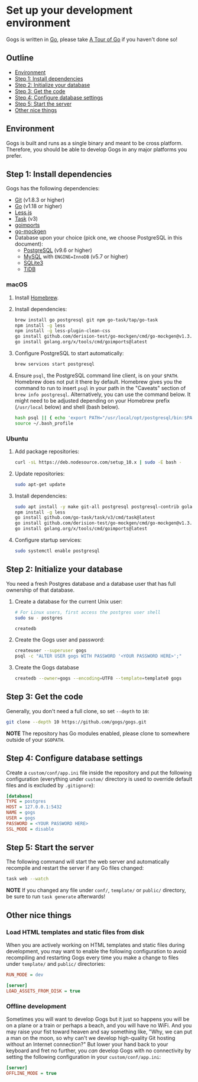 # Set up your development environment

Gogs is written in [Go](https://golang.org/), please take [A Tour of Go](https://tour.golang.org/) if you haven't done so!

## Outline

- [Environment](#environment)
- [Step 1: Install dependencies](#step-1-install-dependencies)
- [Step 2: Initialize your database](#step-2-initialize-your-database)
- [Step 3: Get the code](#step-3-get-the-code)
- [Step 4: Configure database settings](#step-4-configure-database-settings)
- [Step 5: Start the server](#step-5-start-the-server)
- [Other nice things](#other-nice-things)

## Environment

Gogs is built and runs as a single binary and meant to be cross platform. Therefore, you should be able to develop Gogs in any major platforms you prefer.

## Step 1: Install dependencies

Gogs has the following dependencies:

- [Git](https://git-scm.com/book/en/v2/Getting-Started-Installing-Git) (v1.8.3 or higher)
- [Go](https://golang.org/doc/install) (v1.18 or higher)
- [Less.js](http://lesscss.org/usage/#command-line-usage-installing)
- [Task](https://github.com/go-task/task) (v3)
- [goimports](https://pkg.go.dev/golang.org/x/tools/cmd/goimports)
- [go-mockgen](https://github.com/derision-test/go-mockgen)
- Database upon your choice (pick one, we choose PostgreSQL in this document):
    - [PostgreSQL](https://wiki.postgresql.org/wiki/Detailed_installation_guides) (v9.6 or higher)
    - [MySQL](https://dev.mysql.com/downloads/mysql/) with `ENGINE=InnoDB` (v5.7 or higher)
    - [SQLite3](https://www.sqlite.org/index.html)
    - [TiDB](https://github.com/pingcap/tidb)

### macOS

1. Install [Homebrew](https://brew.sh/).
1. Install dependencies:

    ```bash
    brew install go postgresql git npm go-task/tap/go-task
    npm install -g less
    npm install -g less-plugin-clean-css
    go install github.com/derision-test/go-mockgen/cmd/go-mockgen@v1.3.3
    go install golang.org/x/tools/cmd/goimports@latest
    ```

1. Configure PostgreSQL to start automatically:

    ```bash
    brew services start postgresql
    ```

1.  Ensure `psql`, the PostgreSQL command line client, is on your `$PATH`.
    Homebrew does not put it there by default. Homebrew gives you the command to run to insert `psql` in your path in the "Caveats" section of `brew info postgresql`. Alternatively, you can use the command below. It might need to be adjusted depending on your Homebrew prefix (`/usr/local` below) and shell (bash below).

    ```bash
    hash psql || { echo 'export PATH="/usr/local/opt/postgresql/bin:$PATH"' >> ~/.bash_profile }
    source ~/.bash_profile
    ```

### Ubuntu

1. Add package repositories:

    ```bash
    curl -sL https://deb.nodesource.com/setup_10.x | sudo -E bash -
    ```

1. Update repositories:

    ```bash
    sudo apt-get update
    ```

1. Install dependencies:

    ```bash
    sudo apt install -y make git-all postgresql postgresql-contrib golang-go nodejs
    npm install -g less
    go install github.com/go-task/task/v3/cmd/task@latest
    go install github.com/derision-test/go-mockgen/cmd/go-mockgen@v1.3.3
    go install golang.org/x/tools/cmd/goimports@latest
    ```

1. Configure startup services:

    ```bash
    sudo systemctl enable postgresql
    ```

## Step 2: Initialize your database

You need a fresh Postgres database and a database user that has full ownership of that database.

1. Create a database for the current Unix user:

    ```bash
    # For Linux users, first access the postgres user shell
    sudo su - postgres
    ```

    ```bash
    createdb
    ```

2. Create the Gogs user and password:

    ```bash
    createuser --superuser gogs
    psql -c "ALTER USER gogs WITH PASSWORD '<YOUR PASSWORD HERE>';"
    ```

3. Create the Gogs database

    ```bash
    createdb --owner=gogs --encoding=UTF8 --template=template0 gogs
    ```

## Step 3: Get the code

Generally, you don't need a full clone, so set `--depth` to `10`:

```bash
git clone --depth 10 https://github.com/gogs/gogs.git
```

**NOTE** The repository has Go modules enabled, please clone to somewhere outside of your `$GOPATH`.

## Step 4: Configure database settings

Create a `custom/conf/app.ini` file inside the repository and put the following configuration (everything under `custom/` directory is used to override default files and is excluded by `.gitignore`):

```ini
[database]
TYPE = postgres
HOST = 127.0.0.1:5432
NAME = gogs
USER = gogs
PASSWORD = <YOUR PASSWORD HERE>
SSL_MODE = disable
```

## Step 5: Start the server

The following command will start the web server and automatically recompile and restart the server if any Go files changed:

```bash
task web --watch
```

**NOTE** If you changed any file under `conf/`, `template/` or `public/` directory, be sure to run `task generate` afterwards!

## Other nice things

### Load HTML templates and static files from disk

When you are actively working on HTML templates and static files during development, you may want to enable the following configuration to avoid recompiling and restarting Gogs every time you make a change to files under `template/` and `public/` directories:

```ini
RUN_MODE = dev

[server]
LOAD_ASSETS_FROM_DISK = true
```

### Offline development

Sometimes you will want to develop Gogs but it just so happens you will be on a plane or a train or perhaps a beach, and you will have no WiFi. And you may raise your fist toward heaven and say something like, "Why, we can put a man on the moon, so why can't we develop high-quality Git hosting without an Internet connection?" But lower your hand back to your keyboard and fret no further, you *can* develop Gogs with no connectivity by setting the following configuration in your `custom/conf/app.ini`:

```ini
[server]
OFFLINE_MODE = true
```

